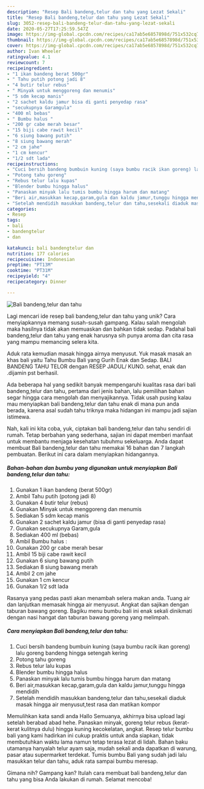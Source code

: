 ```yaml
---
description: "Resep Bali bandeng,telur dan tahu yang Lezat Sekali"
title: "Resep Bali bandeng,telur dan tahu yang Lezat Sekali"
slug: 3052-resep-bali-bandeng-telur-dan-tahu-yang-lezat-sekali
date: 2020-05-27T17:25:59.547Z
image: https://img-global.cpcdn.com/recipes/ca17ab5e6857898d/751x532cq70/bali-bandengtelur-dan-tahu-foto-resep-utama.jpg
thumbnail: https://img-global.cpcdn.com/recipes/ca17ab5e6857898d/751x532cq70/bali-bandengtelur-dan-tahu-foto-resep-utama.jpg
cover: https://img-global.cpcdn.com/recipes/ca17ab5e6857898d/751x532cq70/bali-bandengtelur-dan-tahu-foto-resep-utama.jpg
author: Ivan Wheeler
ratingvalue: 4.1
reviewcount: 7
recipeingredient:
- "1 ikan bandeng berat 500gr"
- " Tahu putih potong jadi 8"
- "4 butir telur rebus"
- " Minyak untuk menggoreng dan menumis"
- "5 sdm kecap manis"
- "2 sachet kaldu jamur bisa di ganti penyedap rasa"
- "secukupnya Garamgula"
- "400 ml bebas"
- " Bumbu halus "
- "200 gr cabe merah besar"
- "15 biji cabe rawit kecil"
- "6 siung bawang putih"
- "8 siung bawang merah"
- "2 cm jahe"
- "1 cm kencur"
- "1/2 sdt lada"
recipeinstructions:
- "Cuci bersih bandeng bumbuin kuning (saya bumbu racik ikan goreng) lalu goreng bandeng hingga setengah kering"
- "Potong tahu goreng"
- "Rebus telur lalu kupas"
- "Blender bumbu hingga halus"
- "Panaskan minyak lalu tumis bumbu hingga harum dan matang"
- "Beri air,masukkan kecap,garam,gula dan kaldu jamur,tunggu hingga mendidih"
- "Setelah mendidih masukkan bandeng,telur dan tahu,sesekali diaduk masak hingga air menyusut,test rasa dan matikan kompor"
categories:
- Resep
tags:
- bali
- bandengtelur
- dan

katakunci: bali bandengtelur dan 
nutrition: 177 calories
recipecuisine: Indonesian
preptime: "PT13M"
cooktime: "PT31M"
recipeyield: "4"
recipecategory: Dinner

---
```



![Bali bandeng,telur dan tahu](https://img-global.cpcdn.com/recipes/ca17ab5e6857898d/751x532cq70/bali-bandengtelur-dan-tahu-foto-resep-utama.jpg)

Lagi mencari ide resep bali bandeng,telur dan tahu yang unik? Cara menyiapkannya memang susah-susah gampang. Kalau salah mengolah maka hasilnya tidak akan memuaskan dan bahkan tidak sedap. Padahal bali bandeng,telur dan tahu yang enak harusnya sih punya aroma dan cita rasa yang mampu memancing selera kita.

Aduk rata kemudian masak hingga airnya menyusut. Yuk masak masak an khas bali yaitu Tahu Bumbu Bali yang Gurih Enak dan Sedap. BALI BANDENG TAHU TELOR dengan RESEP JADUL/ KUNO. sehat, enak dan .dijamin pst berhasil.

Ada beberapa hal yang sedikit banyak mempengaruhi kualitas rasa dari bali bandeng,telur dan tahu, pertama dari jenis bahan, lalu pemilihan bahan segar hingga cara mengolah dan menyajikannya. Tidak usah pusing kalau mau menyiapkan bali bandeng,telur dan tahu enak di mana pun anda berada, karena asal sudah tahu triknya maka hidangan ini mampu jadi sajian istimewa.


Nah, kali ini kita coba, yuk, ciptakan bali bandeng,telur dan tahu sendiri di rumah. Tetap berbahan yang sederhana, sajian ini dapat memberi manfaat untuk membantu menjaga kesehatan tubuhmu sekeluarga. Anda dapat membuat Bali bandeng,telur dan tahu memakai 16 bahan dan 7 langkah pembuatan. Berikut ini cara dalam menyiapkan hidangannya.

<!--inarticleads1-->

##### Bahan-bahan dan bumbu yang digunakan untuk menyiapkan Bali bandeng,telur dan tahu:

1. Gunakan 1 ikan bandeng (berat 500gr)
1. Ambil  Tahu putih (potong jadi 8)
1. Gunakan 4 butir telur (rebus)
1. Gunakan  Minyak untuk menggoreng dan menumis
1. Sediakan 5 sdm kecap manis
1. Gunakan 2 sachet kaldu jamur (bisa di ganti penyedap rasa)
1. Gunakan secukupnya Garam,gula
1. Sediakan 400 ml (bebas)
1. Ambil  Bumbu halus :
1. Gunakan 200 gr cabe merah besar
1. Ambil 15 biji cabe rawit kecil
1. Gunakan 6 siung bawang putih
1. Sediakan 8 siung bawang merah
1. Ambil 2 cm jahe
1. Gunakan 1 cm kencur
1. Gunakan 1/2 sdt lada


Rasanya yang pedas pasti akan menambah selera makan anda. Tuang air dan lanjutkan memasak hingga air menyusut. Angkat dan sajikan dengan taburan bawang goreng. Bagiku menu bumbu bali ini enak sekali dinikmati dengan nasi hangat dan taburan bawang goreng yang melimpah. 

<!--inarticleads2-->

##### Cara menyiapkan Bali bandeng,telur dan tahu:

1. Cuci bersih bandeng bumbuin kuning (saya bumbu racik ikan goreng) lalu goreng bandeng hingga setengah kering
1. Potong tahu goreng
1. Rebus telur lalu kupas
1. Blender bumbu hingga halus
1. Panaskan minyak lalu tumis bumbu hingga harum dan matang
1. Beri air,masukkan kecap,garam,gula dan kaldu jamur,tunggu hingga mendidih
1. Setelah mendidih masukkan bandeng,telur dan tahu,sesekali diaduk masak hingga air menyusut,test rasa dan matikan kompor


Memulihkan kata sandi anda Hallo Semuanya, akhirnya bisa upload lagi setelah berabad abad hehe. Panaskan minyak, goreng telur rebus (kerat-kerat kulitnya dulu) hingga kuning kecokelatan, angkat. Resep telur bumbu bali yang kami hadirkan ini cukup praktis untuk anda siapkan, tidak membutuhkan waktu lama namun tetap terasa lezat di lidah. Bahan baku utamanya hanyalah telur ayam saja, mudah sekali anda dapatkan di warung, pasar atau supermarket terdekat. Tumis bumbu Bali yang sudah jadi lalu masukkan telur dan tahu, aduk rata sampai bumbu meresap. 

Gimana nih? Gampang kan? Itulah cara membuat bali bandeng,telur dan tahu yang bisa Anda lakukan di rumah. Selamat mencoba!
